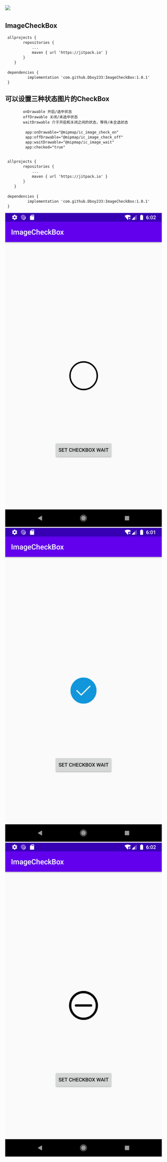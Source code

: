 # [![](https://jitpack.io/v/Dboy233/ImageCheckBox.svg)](https://jitpack.io/#Dboy233/ImageCheckBox)
## ImageCheckBox

```
 allprojects {
		repositories {
			...
			maven { url 'https://jitpack.io' }
		}
	}

 dependencies {
	      implementation 'com.github.Dboy233:ImageCheckBox:1.0.1'
 }
```

## 可以设置三种状态图片的CheckBox

```
        onDrawable 开启/选中状态
        offDrawable 关闭/未选中状态
        waitDrawable 介于开启和关闭之间的状态，等待/未全选状态

         app:onDrawable="@mipmap/ic_image_check_on"
         app:offDrawable="@mipmap/ic_image_check_off"
         app:waitDrawable="@mipmap/ic_image_wait"
         app:checked="true"
```

```

 allprojects {
		repositories {
			...
			maven { url 'https://jitpack.io' }
		}
	}

 dependencies {
	      implementation 'com.github.Dboy233:ImageCheckBox:1.0.1'
 }

```
  ![](img_off.png) ![](img_check.png) ![](img_wait.png)


